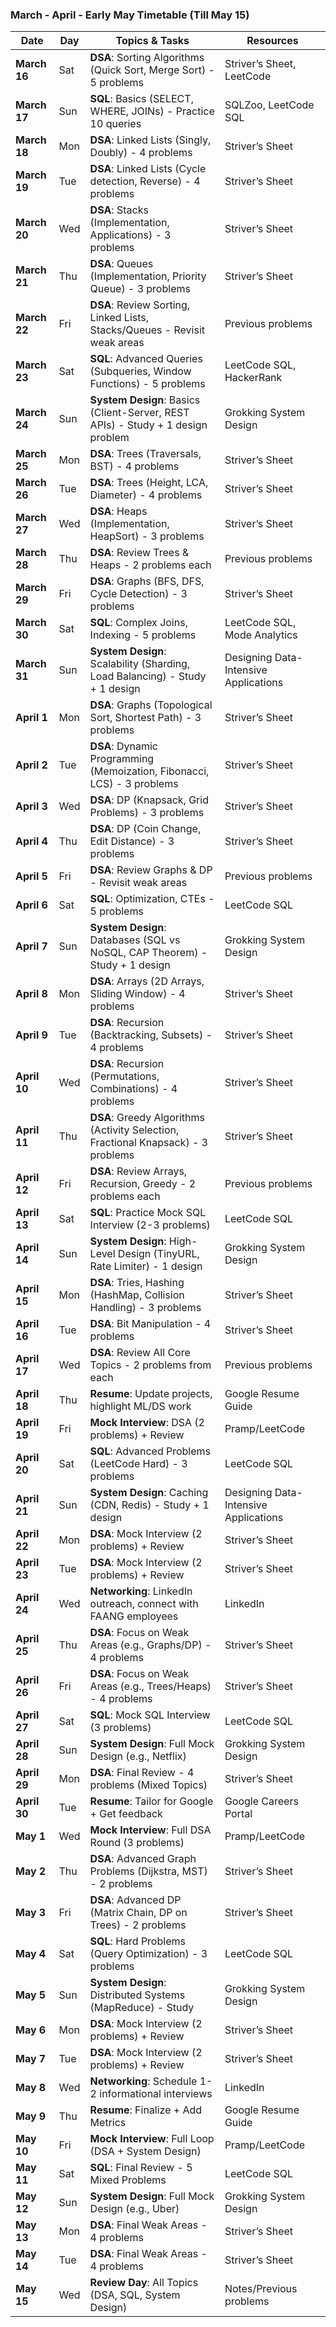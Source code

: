 ### March - April - Early May Timetable (Till May 15)

| **Date**       | **Day** | **Topics & Tasks**                                                                 | **Resources**                              |
|----------------|---------|-----------------------------------------------------------------------------------|--------------------------------------------|
| **March 16**   | Sat     | **DSA**: Sorting Algorithms (Quick Sort, Merge Sort) - 5 problems                 | Striver’s Sheet, LeetCode                  |
| **March 17**   | Sun     | **SQL**: Basics (SELECT, WHERE, JOINs) - Practice 10 queries                      | SQLZoo, LeetCode SQL                       |
| **March 18**   | Mon     | **DSA**: Linked Lists (Singly, Doubly) - 4 problems                               | Striver’s Sheet                            |
| **March 19**   | Tue     | **DSA**: Linked Lists (Cycle detection, Reverse) - 4 problems                     | Striver’s Sheet                            |
| **March 20**   | Wed     | **DSA**: Stacks (Implementation, Applications) - 3 problems                       | Striver’s Sheet                            |
| **March 21**   | Thu     | **DSA**: Queues (Implementation, Priority Queue) - 3 problems                     | Striver’s Sheet                            |
| **March 22**   | Fri     | **DSA**: Review Sorting, Linked Lists, Stacks/Queues - Revisit weak areas         | Previous problems                          |
| **March 23**   | Sat     | **SQL**: Advanced Queries (Subqueries, Window Functions) - 5 problems             | LeetCode SQL, HackerRank                   |
| **March 24**   | Sun     | **System Design**: Basics (Client-Server, REST APIs) - Study + 1 design problem   | Grokking System Design                     |
| **March 25**   | Mon     | **DSA**: Trees (Traversals, BST) - 4 problems                                     | Striver’s Sheet                            |
| **March 26**   | Tue     | **DSA**: Trees (Height, LCA, Diameter) - 4 problems                               | Striver’s Sheet                            |
| **March 27**   | Wed     | **DSA**: Heaps (Implementation, HeapSort) - 3 problems                            | Striver’s Sheet                            |
| **March 28**   | Thu     | **DSA**: Review Trees & Heaps - 2 problems each                                   | Previous problems                          |
| **March 29**   | Fri     | **DSA**: Graphs (BFS, DFS, Cycle Detection) - 3 problems                          | Striver’s Sheet                            |
| **March 30**   | Sat     | **SQL**: Complex Joins, Indexing - 5 problems                                     | LeetCode SQL, Mode Analytics               |
| **March 31**   | Sun     | **System Design**: Scalability (Sharding, Load Balancing) - Study + 1 design      | Designing Data-Intensive Applications      |
| **April 1**    | Mon     | **DSA**: Graphs (Topological Sort, Shortest Path) - 3 problems                    | Striver’s Sheet                            |
| **April 2**    | Tue     | **DSA**: Dynamic Programming (Memoization, Fibonacci, LCS) - 3 problems          | Striver’s Sheet                            |
| **April 3**    | Wed     | **DSA**: DP (Knapsack, Grid Problems) - 3 problems                                | Striver’s Sheet                            |
| **April 4**    | Thu     | **DSA**: DP (Coin Change, Edit Distance) - 3 problems                             | Striver’s Sheet                            |
| **April 5**    | Fri     | **DSA**: Review Graphs & DP - Revisit weak areas                                  | Previous problems                          |
| **April 6**    | Sat     | **SQL**: Optimization, CTEs - 5 problems                                          | LeetCode SQL                               |
| **April 7**    | Sun     | **System Design**: Databases (SQL vs NoSQL, CAP Theorem) - Study + 1 design       | Grokking System Design                     |
| **April 8**    | Mon     | **DSA**: Arrays (2D Arrays, Sliding Window) - 4 problems                          | Striver’s Sheet                            |
| **April 9**    | Tue     | **DSA**: Recursion (Backtracking, Subsets) - 4 problems                           | Striver’s Sheet                            |
| **April 10**   | Wed     | **DSA**: Recursion (Permutations, Combinations) - 4 problems                      | Striver’s Sheet                            |
| **April 11**   | Thu     | **DSA**: Greedy Algorithms (Activity Selection, Fractional Knapsack) - 3 problems | Striver’s Sheet                            |
| **April 12**   | Fri     | **DSA**: Review Arrays, Recursion, Greedy - 2 problems each                       | Previous problems                          |
| **April 13**   | Sat     | **SQL**: Practice Mock SQL Interview (2-3 problems)                               | LeetCode SQL                               |
| **April 14**   | Sun     | **System Design**: High-Level Design (TinyURL, Rate Limiter) - 1 design           | Grokking System Design                     |
| **April 15**   | Mon     | **DSA**: Tries, Hashing (HashMap, Collision Handling) - 3 problems                | Striver’s Sheet                            |
| **April 16**   | Tue     | **DSA**: Bit Manipulation - 4 problems                                            | Striver’s Sheet                            |
| **April 17**   | Wed     | **DSA**: Review All Core Topics - 2 problems from each                            | Previous problems                          |
| **April 18**   | Thu     | **Resume**: Update projects, highlight ML/DS work                                 | Google Resume Guide                        |
| **April 19**   | Fri     | **Mock Interview**: DSA (2 problems) + Review                                     | Pramp/LeetCode                             |
| **April 20**   | Sat     | **SQL**: Advanced Problems (LeetCode Hard) - 3 problems                           | LeetCode SQL                               |
| **April 21**   | Sun     | **System Design**: Caching (CDN, Redis) - Study + 1 design                        | Designing Data-Intensive Applications      |
| **April 22**   | Mon     | **DSA**: Mock Interview (2 problems) + Review                                     | Striver’s Sheet                            |
| **April 23**   | Tue     | **DSA**: Mock Interview (2 problems) + Review                                     | Striver’s Sheet                            |
| **April 24**   | Wed     | **Networking**: LinkedIn outreach, connect with FAANG employees                   | LinkedIn                                   |
| **April 25**   | Thu     | **DSA**: Focus on Weak Areas (e.g., Graphs/DP) - 4 problems                       | Striver’s Sheet                            |
| **April 26**   | Fri     | **DSA**: Focus on Weak Areas (e.g., Trees/Heaps) - 4 problems                     | Striver’s Sheet                            |
| **April 27**   | Sat     | **SQL**: Mock SQL Interview (3 problems)                                          | LeetCode SQL                               |
| **April 28**   | Sun     | **System Design**: Full Mock Design (e.g., Netflix)                               | Grokking System Design                     |
| **April 29**   | Mon     | **DSA**: Final Review - 4 problems (Mixed Topics)                                 | Striver’s Sheet                            |
| **April 30**   | Tue     | **Resume**: Tailor for Google + Get feedback                                      | Google Careers Portal                      |
| **May 1**      | Wed     | **Mock Interview**: Full DSA Round (3 problems)                                    | Pramp/LeetCode                             |
| **May 2**      | Thu     | **DSA**: Advanced Graph Problems (Dijkstra, MST) - 2 problems                     | Striver’s Sheet                            |
| **May 3**      | Fri     | **DSA**: Advanced DP (Matrix Chain, DP on Trees) - 2 problems                     | Striver’s Sheet                            |
| **May 4**      | Sat     | **SQL**: Hard Problems (Query Optimization) - 3 problems                          | LeetCode SQL                               |
| **May 5**      | Sun     | **System Design**: Distributed Systems (MapReduce) - Study                        | Grokking System Design                     |
| **May 6**      | Mon     | **DSA**: Mock Interview (2 problems) + Review                                     | Striver’s Sheet                            |
| **May 7**      | Tue     | **DSA**: Mock Interview (2 problems) + Review                                     | Striver’s Sheet                            |
| **May 8**      | Wed     | **Networking**: Schedule 1-2 informational interviews                             | LinkedIn                                   |
| **May 9**      | Thu     | **Resume**: Finalize + Add Metrics                                                | Google Resume Guide                        |
| **May 10**     | Fri     | **Mock Interview**: Full Loop (DSA + System Design)                               | Pramp/LeetCode                             |
| **May 11**     | Sat     | **SQL**: Final Review - 5 Mixed Problems                                          | LeetCode SQL                               |
| **May 12**     | Sun     | **System Design**: Full Mock Design (e.g., Uber)                                  | Grokking System Design                     |
| **May 13**     | Mon     | **DSA**: Final Weak Areas - 4 problems                                            | Striver’s Sheet                            |
| **May 14**     | Tue     | **DSA**: Final Weak Areas - 4 problems                                            | Striver’s Sheet                            |
| **May 15**     | Wed     | **Review Day**: All Topics (DSA, SQL, System Design)                              | Notes/Previous problems                    |

